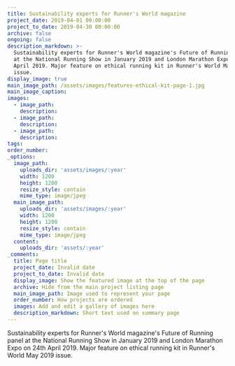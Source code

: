 ```yaml
---
title: Sustainability experts for Runner's World magazine
project_date: 2019-04-01 00:00:00
project_to_date: 2019-04-30 00:00:00
archive: false
ongoing: false
description_markdown: >-
  Sustainability experts for Runner's World magazine's Future of Running panel
  at the National Running Show in January 2019 and London Marathon Expo on 24th
  April 2019. Major feature on ethical running kit in Runner's World May 2019
  issue.
display_image: true
main_image_path: /assets/images/features-ethical-kit-page-1.jpg
main_image_caption:
images:
  - image_path:
    description:
  - image_path:
    description:
  - image_path:
    description:
tags:
order_number:
_options:
  image_path:
    uploads_dir: 'assets/images/:year'
    width: 1200
    height: 1200
    resize_style: contain
    mime_type: image/jpeg
  main_image_path:
    uploads_dir: 'assets/images/:year'
    width: 1200
    height: 1200
    resize_style: contain
    mime_type: image/jpeg
  content:
    uploads_dir: 'assets/:year'
_comments:
  title: Page title
  project_date: Invalid date
  project_to_date: Invalid date
  display_image: Show the featured image at the top of the page
  archive: Hide from the main project listing page
  main_image_path: Image used to represent your page
  order_number: How projects are ordered
  images: Add and edit a gallery of images here
  description_markdown: Short text used on summary page
---
```


Sustainability experts for Runner's World magazine's Future of Running panel at the National Running Show in January 2019 and London Marathon Expo on 24th April 2019. Major feature on ethical running kit in Runner's World May 2019 issue.